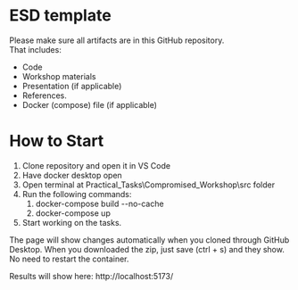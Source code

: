 # ESD template

Please make sure all artifacts are in this GitHub repository.  
That includes:

- Code
- Workshop materials
- Presentation (if applicable)
- References.
- Docker (compose) file (if applicable)


# How to Start

1. Clone repository and open it in VS Code
2. Have docker desktop open
3. Open terminal at Practical_Tasks\Compromised_Workshop\src folder
4. Run the following commands:
   1. docker-compose build --no-cache
   2. docker-compose up
5. Start working on the tasks.

The page will show changes automatically when you cloned through GitHub Desktop. When you downloaded the zip, just save (ctrl + s) and they show.
No need to restart the container.

Results will show here:
http://localhost:5173/
